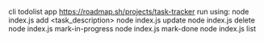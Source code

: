 cli todolist app https://roadmap.sh/projects/task-tracker
run using:
  node index.js add <task_description>
  node index.js update <id> <description>
  node index.js delete <id>
  node index.js mark-in-progress <id>
  node index.js mark-done <id>
  node index.js list <status>
  
